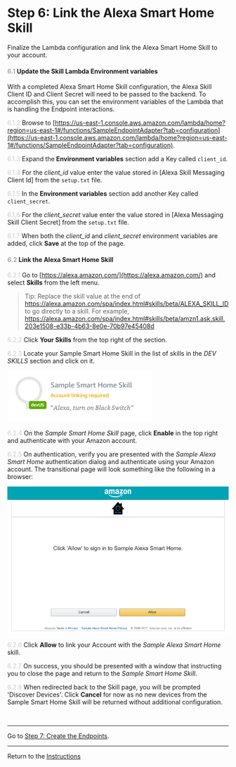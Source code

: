# Step 6: Link the Alexa Smart Home Skill
Finalize the Lambda configuration and link the Alexa Smart Home Skill to your account.

#### <span style="color:#aaa">6.1</span> Update the Skill Lambda Environment variables
With a completed Alexa Smart Home Skill configuration, the Alexa Skill Client ID and Client Secret will need to be passed to the backend. To accomplish this, you can set the environment variables of the Lambda that is handling the Endpoint interactions.

<span style="color:#ccc">6.1.2</span> Browse to [https://us-east-1.console.aws.amazon.com/lambda/home?region=us-east-1#/functions/SampleEndpointAdapter?tab=configuration](https://us-east-1.console.aws.amazon.com/lambda/home?region=us-east-1#/functions/SampleEndpointAdapter?tab=configuration).

<span style="color:#ccc">6.1.3</span> Expand the **Environment variables** section add a Key called `client_id`.

<span style="color:#ccc">6.1.4</span> For the _client\_id_ value enter the value stored in [Alexa Skill Messaging Client Id] from the `setup.txt` file.

<span style="color:#ccc">6.1.5</span> In the **Environment variables** section add another Key called `client_secret`.

<span style="color:#ccc">6.1.6</span> For the _client\_secret_ value enter the value stored in [Alexa Messaging Skill Client Secret] from the `setup.txt` file.

<span style="color:#ccc">6.1.7</span> When both the _client\_id_ and _client\_secret_ environment variables are added, click **Save** at the top of the page.

#### <span style="color:#aaa">6.2</span> Link the Alexa Smart Home Skill

<span style="color:#ccc">6.2.1</span> Go to [https://alexa.amazon.com/](https://alexa.amazon.com/) and select **Skills** from the left menu.

> Tip: Replace the skill value at the end of https://alexa.amazon.com/spa/index.html#skills/beta/ALEXA_SKILL_ID to go directly to a skill.
> For example, https://alexa.amazon.com/spa/index.html#skills/beta/amzn1.ask.skill.203e1508-e33b-4b63-8e0e-70b97e45408d


<span style="color:#ccc">6.2.2</span> Click **Your Skills** from the top right of the section.

<span style="color:#ccc">6.2.3</span> Locate your Sample Smart Home Skill in the list of skills in the _DEV SKILLS_ section and click on it.

![Smart Home Skill Example](img/6.2.3-smart-home-skill.png "Smart Home Skill Example")

<span style="color:#ccc">6.2.4</span> On the _Sample Smart Home Skill_ page, click **Enable** in the top right and authenticate with your Amazon account.

<span style="color:#ccc">6.2.5</span> On authentication, verify you are presented with the _Sample Alexa Smart Home_ authentication dialog and authenticate using your Amazon account. The transitional page will look something like the following in a browser:

![Linking Authentication](img/6.2.5-linking-dialog.png "Linking Authentication")

<span style="color:#ccc">6.2.6</span> Click **Allow** to link your Account with the _Sample Alexa Smart Home_ skill.

<span style="color:#ccc">6.2.7</span> On success, you should be presented with a window that instructing you to close the page and return to the _Sample Smart Home Skill_.

<span style="color:#ccc">6.2.8</span> When redirected back to the Skill page, you will be prompted 'Discover Devices'. Click **Cancel**  for now as no new devices from the Sample Smart Home Skill will be returned without additional configuration.

<br>

____
Go to [Step 7: Create the Endpoints](07-create-endpoints.md).

____
Return to the [Instructions](README.md)